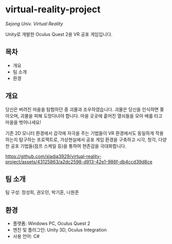 # virtual-reality-project

*Sejong Univ. Virtual Reality*

Unity로 개발한 Oculus Quest 2용 VR 공포 게임입니다.

## 목차
+ 개요
+ 팀 소개
+ 환경

## 개요
당신은 버려진 마을을 탐험하던 중 괴물과 조우하였습니다. 괴물은 당신을 인식하면 쫒아오며, 괴물을 피해 도망다녀야 합니다.
마을 곳곳에 흩어진 열쇠들을 모아 배를 타고 마을을 벗어나세요!

기존 2D 모니터 환경에서 감각에 자극을 주는 기법들이 VR 환경에서도 동일하게 작용하는지 탐구하는 프로젝트로, 가상현실에서 공포 게임 환경을 구축하고 시각, 청각, 다양한 공포 기법들(점프 스케일 등)을 통하여 현존감을 극대화합니다. 

https://github.com/sladja3929/virtual-reality-project/assets/43125863/a2dc2598-d913-42e1-986f-db4ccd39d8ce


## 팀 소개
팀 구성: 정성희, 권오민, 박기훈, 나원준

## 환경
+ 플랫폼: Windows PC, Oculus Quest 2
+ 엔진 및 플러그인: Unity 3D, Oculus Integration
+ 사용 언어: C#
